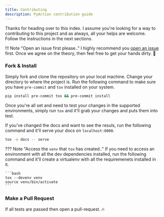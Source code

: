 ```yaml
---
title: Contributing
description: PyAction contribution guide
---
```


Thanks for heading over to this index. I assume you're looking for a way to contributing to this project and as always, all your helps are welcome. Follow the instructions in the next sections.

!!! Note "Open an issue first please.."
    I highly recommend you [open an issue](https://github.com/lnxpy/cookiecutter-pyaction/issues/new/choose) first. Once we agree on the theory, then feel free to get your hands dirty. :beers:

### Fork & Install
Simply fork and clone the repository on your local machine. Change your directory to where the project is. Run the following command to make sure you have `pre-commit` and `tox` installed on your system.

```bash
pip install pre-commit tox && pre-commit install
```

Once you're all set and need to test your changes in the supported environments, simply run `tox` and it'll grab your changes and puts them into test.

If you've changed the docs and want to see the resuls, run the following command and it'll serve your docs on `localhost:8000`.

```bash
tox -e docs -- serve
```

??? Note "Access the `venv` that `tox` has created.."
    If you need to access an environment with all the dev dependencies installed, run the following command and it'll create a virtualenv with all the requiremenets installed in it.

    ```bash
    tox --devenv venv
    source venv/bin/activate
    ```

### Make a Pull Request
If all tests are passed then open a pull-request. :fire:
